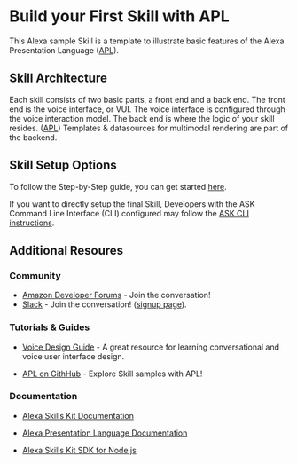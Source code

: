 # Build your First Skill with APL

This Alexa sample Skill is a template to illustrate basic features of the Alexa Presentation Language ([APL](https://developer.amazon.com/fr/docs/alexa-presentation-language/apl-overview.html)).

## Skill Architecture
Each skill consists of two basic parts, a front end and a back end. The front end is the voice interface, or VUI. The voice interface is configured through the voice interaction model. The back end is where the logic of your skill resides. ([APL](https://developer.amazon.com/fr/docs/alexa-presentation-language/apl-overview.html)) Templates & datasources for multimodal rendering are part of the backend.

## Skill Setup Options
To follow the Step-by-Step guide, you can get started [here](./instructions/00-setup.md).

If you want to directly setup the final Skill, Developers with the ASK Command Line Interface (CLI) configured may follow the [ASK CLI instructions](./instructions/00-setup-ask-cli.md).

## Additional Resoures

### Community
* [Amazon Developer Forums](https://forums.developer.amazon.com/spaces/23/index.html) - Join the conversation!
* [Slack](https://amazonalexa.slack.com/) - Join the conversation! ([signup page](http://www.alexaslack.com/)). 

### Tutorials & Guides
* [Voice Design Guide](https://developer.amazon.com/designing-for-voice/) - A great resource for learning conversational and voice user interface design.

* [APL on GithHub](http://github.com/alexa-labs) - Explore Skill samples with APL!

### Documentation

* [Alexa Skills Kit Documentation](https://developer.amazon.com/docs/ask-overviews/build-skills-with-the-alexa-skills-kit.html)

* [Alexa Presentation Language Documentation](https://developer.amazon.com/fr/docs/alexa-presentation-language/apl-overview.html)

* [Alexa Skills Kit SDK for Node.js](http://alexa.design/node-sdk-docs)
